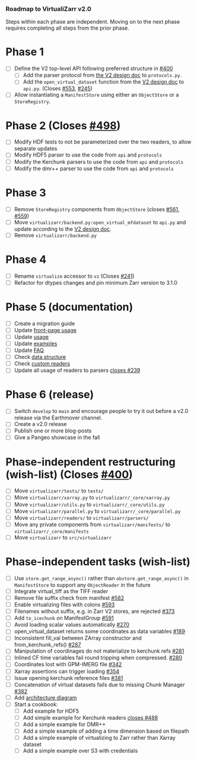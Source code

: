 ### Roadmap to VirtualiZarr v2.0

Steps within each phase are independent. Moving on to the next phase requires completing all steps from the prior phase.
# Phase 1
- [ ] Define the V2 top-level API following preferred structure in [#400](https://github.com/zarr-developers/VirtualiZarr/issues/400)
    - [ ] Add the parser protocol from [the V2 design doc](./v2.md) to `protocols.py`.
    - [ ] Add the `open_virtual_dataset` function from the [V2 design doc](./v2.md) to `api.py`. (Closes [#553](https://github.com/zarr-developers/VirtualiZarr/issues/553), [#245](https://github.com/zarr-developers/VirtualiZarr/issues/245))
- [ ] Allow instantiating a `ManifestStore` using either an `ObjectStore` or a `StoreRegistry`.

# Phase 2 (Closes [#498](https://github.com/zarr-developers/VirtualiZarr/issues/498))
- [ ] Modify HDF tests to not be parameterized over the two readers, to allow separate updates
- [ ] Modify HDF5 parser to use the code from `api` and `protocols`
- [ ] Modify the Kerchunk parsers to use the code from `api` and `protocols`
- [ ] Modify the dmr++ parser to use the code from `api` and `protocols`

# Phase 3
- [ ] Remove `StoreRegistry` components from `ObjectStore` (closes [#561](https://github.com/zarr-developers/VirtualiZarr/issues/561), [#559](https://github.com/zarr-developers/VirtualiZarr/issues/559))
- [ ] Move `virtualizarr/backend.py:open_virtual_mfdataset` to `api.py` and update according to the [V2 design doc](./v2.md).
- [ ] Remove `virtualizarr/backend.py`

# Phase 4
- [ ] Rename `virtualize` accessor to `vz` (Closes [#241](https://github.com/zarr-developers/VirtualiZarr/issues/241))
- [ ] Refactor for dtypes changes and pin minimum Zarr version to 3.1.0

# Phase 5 (documentation)
- [ ] Create a migration guide
- [ ] Update [front-page usage](https://virtualizarr.readthedocs.io/en/latest/index.html#usage)
- [ ] Update [usage](https://virtualizarr.readthedocs.io/en/latest/usage.html)
- [ ] Update [examples](https://virtualizarr.readthedocs.io/en/latest/examples.html)
- [ ] Update [FAQ](https://virtualizarr.readthedocs.io/en/latest/faq.html)
- [ ] Check [data structure](https://virtualizarr.readthedocs.io/en/latest/data_structures.html)
- [ ] Check [custom readers](https://virtualizarr.readthedocs.io/en/latest/custom_readers.html)
- [ ] Update all usage of readers to parsers [closes #239](https://github.com/zarr-developers/VirtualiZarr/issues/239)

# Phase 6 (release)
- [ ] Switch `develop` to `main` and encourage people to try it out before a v2.0 release via the Earthmover channel.
- [ ] Create a v2.0 release
- [ ] Publish one or more blog-posts
- [ ] Give a Pangeo showcase in the fall

# Phase-independent restructuring (wish-list) (Closes [#400](https://github.com/zarr-developers/VirtualiZarr/issues/400))
- [ ] Move `virtualizarr/tests/` to `tests/`
- [ ] Move `virtualizarr/xarray.py` to `virtualizarr/_core/xarray.py`
- [ ] Move `virtualizarr/utils.py` to `virtualizarr/_core/utils.py`
- [ ] Move `virtualizarr/parallel.py` to `virtualizarr/_core/parallel.py`
- [ ] Move `virtualizarr/readers/` to `virtualizarr/parsers/`
- [ ] Move any private components from `virtualizarr/manifests/` to `virtualizarr/_core/manifests`
- [ ] Move `virtualizarr` to `src/virtualizarr`

# Phase-independent tasks (wish-list)
- [ ] Use `store.get_range_async()` rather than `obstore.get_range_async()` in `ManifestStore` to support any `ObjectReader` in the future
- [ ] Integrate virtual_tiff as the TIFF reader
- [ ] Remove file suffix check from manifest [#582](https://github.com/zarr-developers/VirtualiZarr/issues/582)
- [ ] Enable virtualizing files with colons [#593](https://github.com/zarr-developers/VirtualiZarr/issues/593)
- [ ] Filenames without suffix, e.g. in Zarr V2 stores, are rejected [#373](https://github.com/zarr-developers/VirtualiZarr/issues/373)
- [ ] Add `to_icechunk` on ManifestGroup [#591](https://github.com/zarr-developers/VirtualiZarr/pull/591)
- [ ] Avoid loading scalar values automatically [#270](https://github.com/zarr-developers/VirtualiZarr/issues/270)
- [ ] open_virtual_dataset returns some coordinates as data variables [#189](https://github.com/zarr-developers/VirtualiZarr/issues/189)
- [ ] Inconsistent fill_val between ZArray constructor and from_kerchunk_refs() [#287](https://github.com/zarr-developers/VirtualiZarr/issues/287)
- [ ] Manipulation of coordinages do not materialize to kerchunk refs  [#281](https://github.com/zarr-developers/VirtualiZarr/issues/281)
- [ ] Inlined CF time variables fail round tripping when compressed. [#280](https://github.com/zarr-developers/VirtualiZarr/issues/280)
- [ ] Coordinates lost with GPM-IMERG file [#342](https://github.com/zarr-developers/VirtualiZarr/issues/342)
- [ ] Xarray assertions can trigger loading [#354](https://github.com/zarr-developers/VirtualiZarr/issues/354)
- [ ] Issue opening kerchunk reference files [#381](https://github.com/zarr-developers/VirtualiZarr/issues/381)
- [ ] Concatenation of virtual datasets fails due to missing Chunk Manager [#382](https://github.com/zarr-developers/VirtualiZarr/issues/382)
- [ ] Add [architecture diagram](https://github.com/zarr-developers/VirtualiZarr/issues/225)
- [ ] Start a cookbook:
    - [ ] Add example for HDF5
    - [ ] Add simple example for Kerchunk readers [closes #488](https://github.com/zarr-developers/VirtualiZarr/issues/448)
    - [ ] Add a simple example for DMR++
    - [ ] Add a simple example of adding a time dimension based on filepath
    - [ ] Add a simple example of virtualizing to Zarr rather than Xarray dataset
    - [ ] Add a simple example over S3 with credentials
